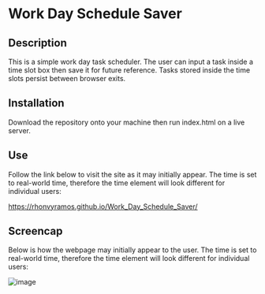 # Work Day Schedule Saver
## Description
This is a simple work day task scheduler. The user can input a task inside a time slot box then save it for future reference. Tasks stored inside the time slots persist between browser exits.

## Installation
Download the repository onto your machine then run index.html on a live server.

## Use
Follow the link below to visit the site as it may initially appear. The time is set to real-world time, therefore the time element will look different for individual users:

https://rhonvyramos.github.io/Work_Day_Schedule_Saver/


## Screencap
Below is how the webpage may initially appear to the user. The time is set to real-world time, therefore the time element will look different for individual users:

![image](https://github.com/rhonvyramos/Work_Day_Schedule_Saver/assets/126701940/6f458cce-3287-4405-9f13-71fd9a469224)

